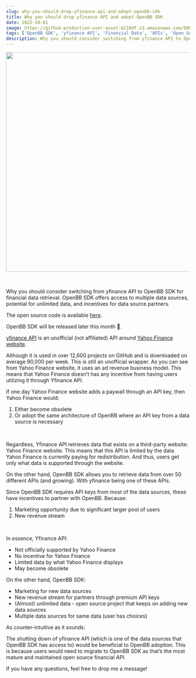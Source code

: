```yaml
---
slug: why-you-should-drop-yfinance-api-and-adopt-openbb-sdk
title: Why you should drop yfinance API and adopt OpenBB SDK
date: 2022-10-01
image: https://github-production-user-asset-6210df.s3.amazonaws.com/88618738/280499631-0a3d1183-aeff-441b-96ad-88c8b8c49280.png
tags: ['OpenBB SDK', 'yfinance API', 'Financial Data', 'APIs', 'Open Source']
description: Why you should consider switching from yfinance API to OpenBB SDK for financial data retrieval. OpenBB SDK offers access to multiple data sources, potential for unlimited data, and incentives for data source partners.
---
```


<p align="center">
    <img width="600" src="https://github-production-user-asset-6210df.s3.amazonaws.com/88618738/280499631-0a3d1183-aeff-441b-96ad-88c8b8c49280.png"/>
</p>

<br />

Why you should consider switching from yfinance API to OpenBB SDK for financial data retrieval. OpenBB SDK offers access to multiple data sources, potential for unlimited data, and incentives for data source partners.

The open source code is available [here](https://github.com/DidierRLopes/GamestonkTerminal).

<!-- truncate -->

<div style={{borderTop: '1px solid #21af90', margin: '1.5em 0'}} />

OpenBB SDK will be released later this month 👀.

[yfinance API](https://github.com/ranaroussi/yfinance) is an unofficial (not affiliated) API around [Yahoo Finance website](https://finance.yahoo.com/).

Although it is used in over 12,600 projects on GitHub and is downloaded on average 90,000 per week. This is still an unofficial wrapper. As you can see from Yahoo Finance website, it uses an ad revenue business model. This means that Yahoo Finance doesn’t has any incentive from having users utilizing it through Yfinance API.

If one day Yahoo Finance website adds a paywall through an API key, then Yahoo Finance would:

1. Either become obsolete
2. Or adopt the same architecture of OpenBB where an API key from a data source is necessary

<br />

Regardless, Yfinance API retrieves data that exists on a third-party website: Yahoo Finance website. This means that this API is limited by the data Yahoo Finance is currently paying for redistribution. And thus, users get only what data is supported through the website.

On the other hand, OpenBB SDK allows you to retrieve data from over 50 different APIs (and growing). With yfinance being one of these APIs.

Since OpenBB SDK requires API keys from most of the data sources, these have incentives to partner with OpenBB. Because:

1. Marketing opportunity due to significant larger pool of users
2. New revenue stream

<br />

In essence, Yfinance API:

- Not officially supported by Yahoo Finance
- No incentive for Yahoo Finance
- Limited data by what Yahoo Finance displays
- May become obsolete

On the other hand, OpenBB SDK:

- Marketing for new data sources
- New revenue stream for partners through premium API keys
- (Almost) unlimited data - open source project that keeps on adding new data sources
- Multiple data sources for same data (user has choices)

As counter-intuitive as it sounds:

The shutting down of yfinance API (which is one of the data sources that OpenBB SDK has access to) would be beneficial to OpenBB adoption. This is because users would need to migrate to OpenBB SDK as that’s the most mature and maintained open source financial API.

If you have any questions, feel free to drop me a message!
